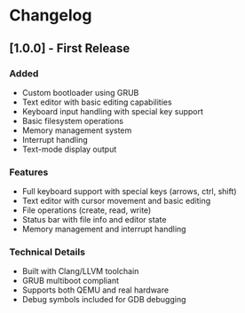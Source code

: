 # Changelog

## [1.0.0] - First Release

### Added
- Custom bootloader using GRUB
- Text editor with basic editing capabilities
- Keyboard input handling with special key support
- Basic filesystem operations
- Memory management system
- Interrupt handling
- Text-mode display output

### Features
- Full keyboard support with special keys (arrows, ctrl, shift)
- Text editor with cursor movement and basic editing
- File operations (create, read, write)
- Status bar with file info and editor state
- Memory management and interrupt handling

### Technical Details
- Built with Clang/LLVM toolchain
- GRUB multiboot compliant
- Supports both QEMU and real hardware
- Debug symbols included for GDB debugging
